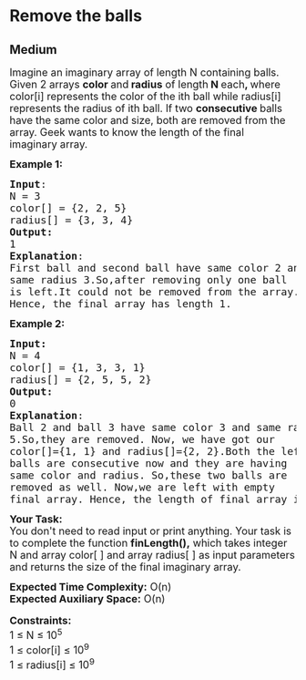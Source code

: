 # Remove the balls
## Medium
<div class="problems_problem_content__Xm_eO"><p><span style="font-size:18px">Imagine an imaginary array of length N containing balls. Given 2&nbsp;arrays&nbsp;<strong>color </strong>and<strong> radius</strong>&nbsp;of length<strong> N </strong>each<strong>, </strong>where color[i] represents the color of the ith ball while radius[i] represents the radius of ith ball. If two <strong>consecutive </strong>balls have the same color and size, both are&nbsp;removed from the array. Geek wants to know&nbsp;the length of the final imaginary&nbsp;array.</span></p>

<p><span style="font-size:18px"><strong>Example 1:</strong></span></p>

<pre><span style="font-size:18px"><strong>Input</strong>:
N = 3
color[] = {2, 2, 5}
radius[] = {3, 3, 4}
<strong>Output:</strong>&nbsp;
1
<strong>Explanation</strong>: 
First ball and second ball have same color 2 and 
same radius 3.So,after removing only one ball 
is left.It could not be removed from the array. 
Hence, the final array has length 1.</span>
</pre>

<p><span style="font-size:18px"><strong>Example 2:</strong></span></p>

<pre><span style="font-size:18px"><strong>Input:</strong>
N = 4
color[] = {1, 3, 3, 1}
radius[] = {2, 5, 5, 2}
<strong>Output:
</strong>0
<strong>Explanation</strong>:
Ball 2 and ball 3 have same color 3 and same radius
5.So,they are removed. Now, we have got our
color[]={1, 1} and radius[]={2, 2}.Both the left
balls are consecutive now and they are having
same color and radius. So,these two balls are
removed as well. Now,we are left with empty
final array. Hence, the length of final array is 0.</span></pre>

<p><span style="font-size:18px"><strong>Your Task:&nbsp; </strong><br>
You don't need to read input or print anything. Your task is to complete the function <strong>finLength(),</strong> which takes integer N and array color[ ] and array radius[ ] as input parameters and returns the size of the final imaginary array.</span></p>

<p><span style="font-size:18px"><strong>Expected Time Complexity:</strong> O(n)<br>
<strong>Expected Auxiliary Space:</strong> O(n)</span><br>
<br>
<span style="font-size:18px"><strong>Constraints:</strong><br>
1 ≤&nbsp;N&nbsp;≤ 10<sup>5</sup><br>
1 ≤ color[i]&nbsp;≤ 10<sup>9</sup><br>
1 ≤ radius[i]&nbsp;≤ 10<sup>9</sup></span><span style="font-size:18px"><sup>&nbsp; &nbsp;&nbsp;&nbsp;&nbsp;&nbsp; &nbsp; &nbsp; &nbsp; &nbsp; &nbsp; &nbsp; &nbsp; &nbsp; &nbsp; &nbsp; &nbsp; &nbsp; &nbsp; &nbsp; &nbsp; &nbsp; &nbsp; &nbsp; &nbsp; &nbsp; &nbsp; &nbsp; &nbsp; &nbsp; &nbsp; &nbsp; &nbsp; &nbsp; &nbsp; &nbsp; &nbsp; &nbsp; &nbsp; &nbsp; &nbsp; &nbsp; &nbsp; &nbsp; &nbsp; &nbsp; &nbsp; &nbsp; &nbsp; &nbsp; &nbsp; &nbsp; &nbsp; &nbsp; &nbsp; &nbsp; &nbsp; &nbsp; &nbsp; &nbsp; &nbsp; &nbsp; &nbsp; &nbsp; &nbsp; &nbsp; &nbsp; &nbsp; &nbsp; &nbsp; &nbsp; &nbsp;</sup></span></p>
</div>